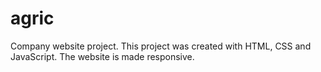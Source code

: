 # agric
Company website project.
This project was created with HTML, CSS and JavaScript.
The website is made responsive.

